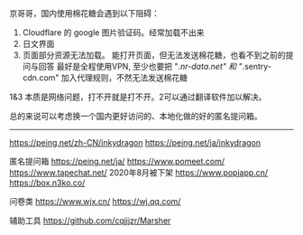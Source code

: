 京哥哥，国内使用棉花糖会遇到以下阻碍：

1. Cloudflare 的 google 图片验证码。经常加载不出来
2. 日文界面
3. 页面部分资源无法加载。
能打开页面，但无法发送棉花糖，也看不到之前的提问与回答
最好是全程使用VPN, 至少也要把 "*.nr-data.net" 和 "*.sentry-cdn.com" 加入代理规则，不然无法发送棉花糖

1&3 本质是网络问题，打不开就是打不开。2可以通过翻译软件加以解决。

总的来说可以考虑换一个国内更好访问的、本地化做的好的匿名提问箱。

---------------------------

https://peing.net/zh-CN/inkydragon
https://peing.net/ja/inkydragon

匿名提问箱
https://peing.net/ja/ 
https://www.pomeet.com/
https://www.tapechat.net/
2020年8月被下架 https://www.popiapp.cn/
https://box.n3ko.co/

问卷类
https://www.wjx.cn/
https://wj.qq.com/

辅助工具
https://github.com/cqjjjzr/Marsher
